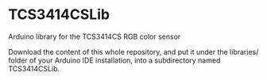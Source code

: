 TCS3414CSLib
==========

Arduino library for the TCS3414CS RGB color sensor

Download the content of this whole repository, and put it under the libraries/ folder of your Arduino IDE installation, into a subdirectory named TCS3414CSLib.

